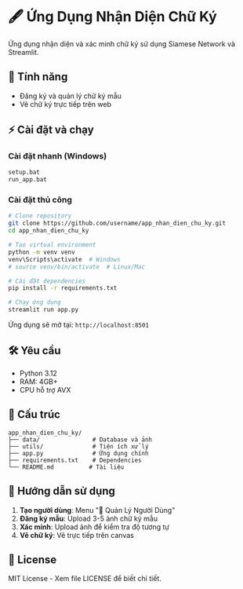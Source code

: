 # 🖋️ Ứng Dụng Nhận Diện Chữ Ký

Ứng dụng  nhận diện và xác minh chữ ký sử dụng Siamese Network và Streamlit.

## 🚀 Tính năng

-  Đăng ký và quản lý chữ ký mẫu
-  Vẽ chữ ký trực tiếp trên web



## ⚡ Cài đặt và chạy

### Cài đặt nhanh (Windows)
```bash
setup.bat
run_app.bat
```

### Cài đặt thủ công
```bash
# Clone repository
git clone https://github.com/username/app_nhan_dien_chu_ky.git
cd app_nhan_dien_chu_ky

# Tạo virtual environment
python -m venv venv
venv\Scripts\activate  # Windows
# source venv/bin/activate  # Linux/Mac

# Cài đặt dependencies
pip install -r requirements.txt

# Chạy ứng dụng
streamlit run app.py
```

Ứng dụng sẽ mở tại: `http://localhost:8501`

## 🛠️ Yêu cầu

- Python 3.12
- RAM: 4GB+ 
- CPU hỗ trợ AVX

## 📁 Cấu trúc

```
app_nhan_dien_chu_ky/             
├── data/               # Database và ảnh
├── utils/              # Tiện ích xử lý
├── app.py              # Ứng dụng chính
├── requirements.txt    # Dependencies
└── README.md          # Tài liệu
```

## 📖 Hướng dẫn sử dụng

1. **Tạo người dùng**: Menu "👤 Quản Lý Người Dùng"
2. **Đăng ký mẫu**: Upload 3-5 ảnh chữ ký mẫu
3. **Xác minh**: Upload ảnh để kiểm tra độ tương tự
4. **Vẽ chữ ký**: Vẽ trực tiếp trên canvas






## 📝 License

MIT License - Xem file LICENSE để biết chi tiết.
